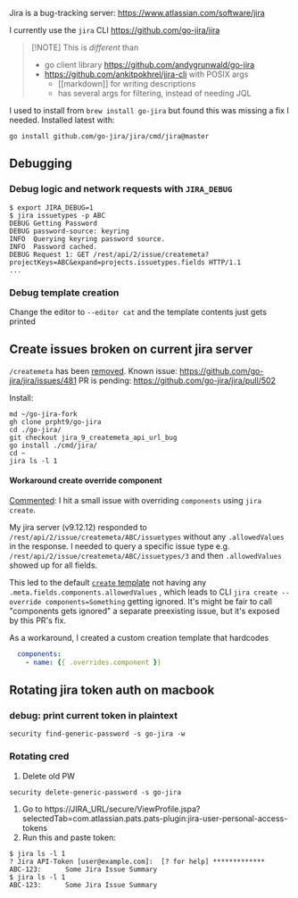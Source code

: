 Jira is a bug-tracking server: https://www.atlassian.com/software/jira

I currently use the `jira` CLI  https://github.com/go-jira/jira
> [!NOTE] This is *different* than
> - go client library https://github.com/andygrunwald/go-jira
> - https://github.com/ankitpokhrel/jira-cli with POSIX args
> 	- [[markdown]] for writing descriptions
> 	- has several args for filtering, instead of needing JQL

I used to install from `brew install go-jira` but found this was missing a fix I needed.
Installed latest with:
```command
go install github.com/go-jira/jira/cmd/jira@master
```

## Debugging

### Debug logic and network requests with `JIRA_DEBUG`
```command
$ export JIRA_DEBUG=1
$ jira issuetypes -p ABC
DEBUG Getting Password
DEBUG password-source: keyring
INFO  Querying keyring password source.
INFO  Password cached.
DEBUG Request 1: GET /rest/api/2/issue/createmeta?projectKeys=ABC&expand=projects.issuetypes.fields HTTP/1.1
...
```

### Debug template creation
Change the editor to `--editor cat` and the template contents just gets printed

## Create issues broken on current jira server
`/createmeta` has been [removed](https://confluence.atlassian.com/jiracore/createmeta-rest-endpoint-to-be-removed-975040986.html).
Known issue: https://github.com/go-jira/jira/issues/481
PR is pending: https://github.com/go-jira/jira/pull/502

Install:
```command
md ~/go-jira-fork
gh clone prpht9/go-jira
cd ./go-jira/
git checkout jira_9_createmeta_api_url_bug
go install ./cmd/jira/
cd ~
jira ls -l 1
```

#### Workaround create override component
[Commented](https://github.com/go-jira/jira/pull/502#issuecomment-2433441589):
I hit a small issue with overriding `components` using `jira create`.

My jira server (v9.12.12) responded to `/rest/api/2/issue/createmeta/ABC/issuetypes` without any `.allowedValues` in the response. I needed to query a specific issue type e.g. `/rest/api/2/issue/createmeta/ABC/issuetypes/3` and then `.allowedValues` showed up for all fields.

This led to the default [`create` template](https://github.com/go-jira/jira/blob/4263bd24f9e9c702a92358c5cd7ce0ddd711df4c/jiracli/templates.go#L486) not having any `.meta.fields.components.allowedValues` , which leads to CLI `jira create --override components=Something` getting ignored. It's might be fair to call "components gets ignored" a separate preexisting issue, but it's exposed by this PR's fix.

As a workaround, I created a custom creation template that hardcodes
```yaml
  components:
    - name: {{ .overrides.component }}
```

## Rotating jira token auth on macbook

### debug: print current token in plaintext
```
security find-generic-password -s go-jira -w
```
### Rotating cred
1. Delete old PW
```
security delete-generic-password -s go-jira
```

1. Go to https://JIRA_URL/secure/ViewProfile.jspa?selectedTab=com.atlassian.pats.pats-plugin:jira-user-personal-access-tokens
2. Run this and paste token:
```
$ jira ls -l 1
? Jira API-Token [user@example.com]:  [? for help] *************
ABC-123:      Some Jira Issue Summary
$ jira ls -l 1
ABC-123:      Some Jira Issue Summary
```

